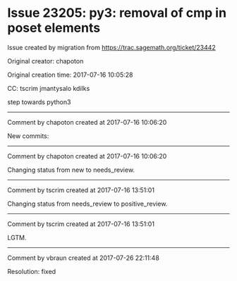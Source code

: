 # Issue 23205: py3: removal of __cmp__ in poset elements

Issue created by migration from https://trac.sagemath.org/ticket/23442

Original creator: chapoton

Original creation time: 2017-07-16 10:05:28

CC:  tscrim jmantysalo kdilks

step towards python3


---

Comment by chapoton created at 2017-07-16 10:06:20

New commits:


---

Comment by chapoton created at 2017-07-16 10:06:20

Changing status from new to needs_review.


---

Comment by tscrim created at 2017-07-16 13:51:01

Changing status from needs_review to positive_review.


---

Comment by tscrim created at 2017-07-16 13:51:01

LGTM.


---

Comment by vbraun created at 2017-07-26 22:11:48

Resolution: fixed
